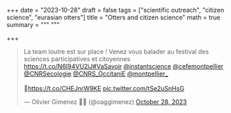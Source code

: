 +++
date = "2023-10-28"
draft = false
tags = ["scientific outreach", "citizen science", "eurasian otters"]
title = "Otters and citizen science"
math = true
summary = """
"""

+++

<blockquote class="twitter-tweet"><p lang="fr" dir="ltr">La team loutre est sur place ! Venez vous balader au festival des sciences participatives et citoyennes <a href="https://t.co/N6I94VU2iJ">https://t.co/N6I94VU2iJ</a><a href="https://twitter.com/hashtag/VaSavoir?src=hash&amp;ref_src=twsrc%5Etfw">#VaSavoir</a> <a href="https://twitter.com/instantscience?ref_src=twsrc%5Etfw">@instantscience</a> <a href="https://twitter.com/cefemontpellier?ref_src=twsrc%5Etfw">@cefemontpellier</a> <a href="https://twitter.com/CNRSecologie?ref_src=twsrc%5Etfw">@CNRSecologie</a> <a href="https://twitter.com/CNRS_OccitaniE?ref_src=twsrc%5Etfw">@CNRS_OccitaniE</a> <a href="https://twitter.com/montpellier_?ref_src=twsrc%5Etfw">@montpellier_</a> <br><br>🦦<a href="https://t.co/CHEJnrW9KE">https://t.co/CHEJnrW9KE</a> <a href="https://t.co/tSe2uSnHsG">pic.twitter.com/tSe2uSnHsG</a></p>&mdash; Olivier Gimenez 🖖🦦 (@oaggimenez) <a href="https://twitter.com/oaggimenez/status/1718233226798318044?ref_src=twsrc%5Etfw">October 28, 2023</a></blockquote> <script async src="https://platform.twitter.com/widgets.js" charset="utf-8"></script> 